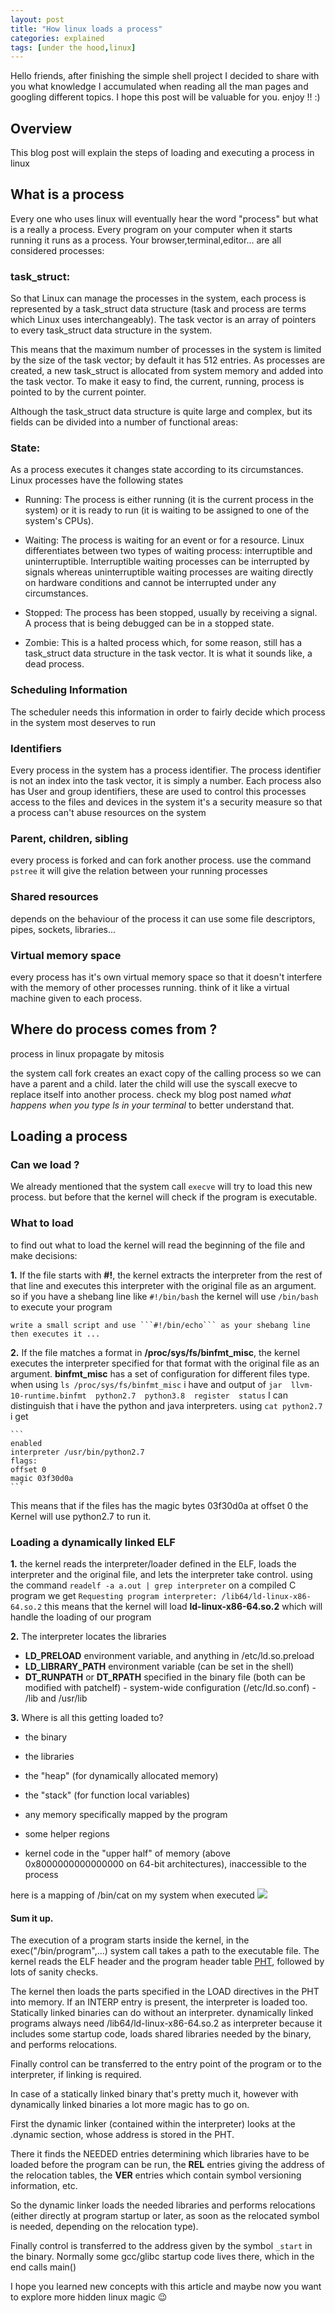 ```yaml
---
layout: post
title: "How linux loads a process"
categories: explained
tags: [under the hood,linux]
---
```


Hello friends, after finishing the simple shell project I decided to share with you what knowledge I accumulated when reading all the man pages and googling different topics. I hope this post will be valuable for you. enjoy !! :)

## Overview

This blog post will explain the steps of loading and executing a process in linux

## What is a process

Every one who uses linux will eventually hear the word "process" but what is a really a process. Every program on your computer when it starts
running it runs as a process. Your browser,terminal,editor... are all considered processes:

### task_struct: 

So that Linux can manage the processes in the system, each process is represented by a  task_struct  data structure (task and process are terms which Linux uses interchangeably). The  task  vector is an array of pointers to every  task_struct  data structure in the system.

This means that the maximum number of processes in the system is limited by the size of the  task  vector; by default it has 512 entries. As processes are created, a new  task_struct  is allocated from system memory and added into the  task  vector. To make it easy to find, the current, running, process is pointed to by the  current  pointer.

Although the task_struct  data structure is quite large and complex, but its fields can be divided into a number of functional areas:

### State: 

As a process executes it changes state according to its circumstances. Linux processes have the following states

- Running:
The process is either running (it is the current process in the system) or it is ready to run (it is waiting to be assigned to one of the system's CPUs).

- Waiting:
The process is waiting for an event or for a resource. Linux differentiates between two types of waiting process: interruptible and uninterruptible. Interruptible waiting processes can be interrupted by signals whereas uninterruptible waiting processes are waiting directly on hardware conditions and cannot be interrupted under any circumstances.

- Stopped:
The process has been stopped, usually by receiving a signal. A process that is being debugged can be in a stopped state.

- Zombie:
This is a halted process which, for some reason, still has a task_struct data structure in the task vector. It is what it sounds like, a dead process.

### Scheduling Information

The scheduler needs this information in order to fairly decide which process in the system most deserves to run

### Identifiers

Every process in the system has a process identifier. The process identifier is not an index into the task vector, it is simply a number. Each process also has User and group identifiers, these are used to control this processes access to the files and devices in the system
it's a security measure so that a process can't abuse resources on the system

### Parent, children, sibling

every process is forked and can fork another process. use the command ```pstree``` it will give the relation between your running processes

### Shared resources

depends on the behaviour of the process it can use some file descriptors, pipes, sockets, libraries...

### Virtual memory space

every process has it's own virtual memory space so that it doesn't interfere with the memory of other processes running. think of it like a virtual machine given to each process.

## Where do process comes from ?

process in linux propagate by mitosis

the system call fork creates an exact copy of the calling process so we can have a parent and a child. later the child will use the syscall execve to replace itself into another process. check my blog post named *what happens when you type ls in your terminal* to better understand that.

## Loading a process

### Can we load ?

We already mentioned that the system call ```execve``` will try to load this new process. but before that the kernel will check if the program is executable.

### What to load

to find out what to load the kernel will read the beginning of the file and make decisions:

**1.** If the file starts with **#!**, the kernel extracts the interpreter from the rest of that line and executes this interpreter with the original file as an argument. so if you have a shebang line like ```#!/bin/bash``` the kernel will use ```/bin/bash``` to execute your program

    write a small script and use ```#!/bin/echo``` as your shebang line then executes it ...

**2.** If the file matches a format in **/proc/sys/fs/binfmt_misc**, the kernel executes the interpreter specified for that format with the original file as an argument. **binfmt_misc** has a set of configuration for different files type. when using ```ls /proc/sys/fs/binfmt_misc``` i have and output of ```jar  llvm-10-runtime.binfmt  python2.7  python3.8  register  status``` I can distinguish that i have the python and java interpreters. using ```cat python2.7``` i get 

    ```
    enabled
    interpreter /usr/bin/python2.7
    flags: 
    offset 0
    magic 03f30d0a
    ```

This means that if the files has the magic bytes 03f30d0a at offset 0 the       Kernel will use python2.7 to run it.

### Loading a dynamically linked ELF

**1.** the kernel reads the interpreter/loader defined in the ELF, loads the interpreter and the original file, and lets the interpreter take control. using the command ```readelf -a a.out | grep interpreter``` on a compiled C program we get ```Requesting program interpreter: /lib64/ld-linux-x86-64.so.2``` this means that the kernel will load **ld-linux-x86-64.so.2** which will handle the loading of our program

**2.** The interpreter locates the libraries
    
  -  **LD_PRELOAD** environment variable, and anything in /etc/ld.so.preload
   - **LD_LIBRARY_PATH** environment variable (can be set in the shell)
   -  **DT_RUNPATH** or **DT_RPATH** specified in the binary file (both can be modified with patchelf)
    - system-wide configuration (/etc/ld.so.conf)
    - /lib and /usr/lib

**3.** Where is all this getting loaded to?

- the binary
    
-   the libraries
    
-   the "heap" (for dynamically allocated memory)
    
-   the "stack" (for function local variables)
    
-   any memory specifically mapped by the program
    
-   some helper regions
    
-   kernel code in the "upper half" of memory (above 0x8000000000000000 on 64-bit architectures), inaccessible to the process

  here is a mapping of /bin/cat on my system when executed
  ![](/assets/img/process-loading/mapping.png)  

#### Sum it up.

The execution of a program starts inside the kernel, in the exec("/bin/program",...) system call takes a path to the executable file. The kernel reads the ELF header and the program header table [PHT](https://docs.oracle.com/cd/E19683-01/816-1386/chapter6-83432/index.html#:~:text=An%20executable%20or%20shared%20object,described%20in%20%22Segment%20Contents%22.), followed by lots of sanity checks.

The kernel then loads the parts specified in the LOAD directives in the PHT into memory. If an INTERP entry is present, the interpreter is loaded too. Statically linked binaries can do without an interpreter. dynamically linked programs always need /lib64/ld-linux-x86-64.so.2 as interpreter because it includes some startup code, loads shared libraries needed by the binary, and performs relocations.

Finally control can be transferred to the entry point of the program or to the interpreter, if linking is required.

In case of a statically linked binary that's pretty much it, however with dynamically linked binaries a lot more magic has to go on.

First the dynamic linker (contained within the interpreter) looks at the .dynamic section, whose address is stored in the PHT.

There it finds the NEEDED entries determining which libraries have to be loaded before the program can be run, the **REL** entries giving the address of the relocation tables, the **VER** entries which contain symbol versioning information, etc.

So the dynamic linker loads the needed libraries and performs relocations (either directly at program startup or later, as soon as the relocated symbol is needed, depending on the relocation type).

Finally control is transferred to the address given by the symbol `_start` in the binary. Normally some gcc/glibc startup code lives there, which in the end calls main()

I hope you learned new concepts with this article and maybe now you want to explore more hidden linux magic :wink: 
